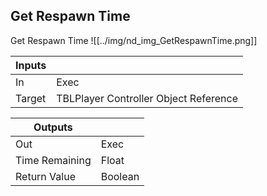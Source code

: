 ## Get Respawn Time
Get Respawn Time
![[../img/nd_img_GetRespawnTime.png]]

|Inputs||
|--|--|
| In | Exec |
| Target | TBLPlayer Controller Object Reference |

|Outputs||
|--|--|
| Out | Exec |
| Time Remaining | Float |
| Return Value | Boolean |
